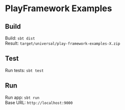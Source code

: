 # PlayFramework Examples

## Build
Build: `sbt dist`  
Result: `target/universal/play-framework-examples-X.zip`

## Test
Run tests: `sbt test`

## Run
Run app: `sbt run`  
Base URL: `http://localhost:9000`
